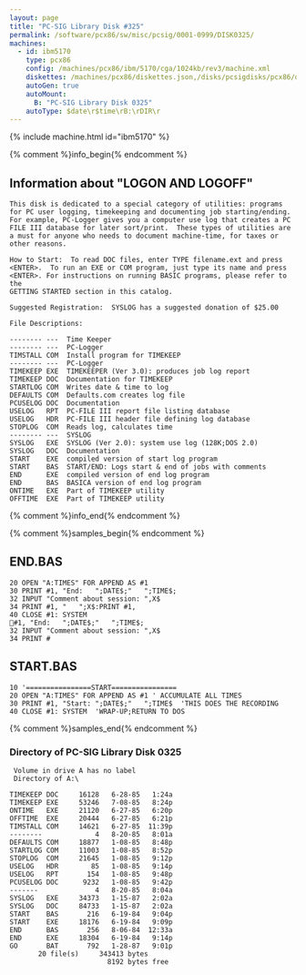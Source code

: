 ```yaml
---
layout: page
title: "PC-SIG Library Disk #325"
permalink: /software/pcx86/sw/misc/pcsig/0001-0999/DISK0325/
machines:
  - id: ibm5170
    type: pcx86
    config: /machines/pcx86/ibm/5170/cga/1024kb/rev3/machine.xml
    diskettes: /machines/pcx86/diskettes.json,/disks/pcsigdisks/pcx86/diskettes.json
    autoGen: true
    autoMount:
      B: "PC-SIG Library Disk 0325"
    autoType: $date\r$time\rB:\rDIR\r
---
```


{% include machine.html id="ibm5170" %}

{% comment %}info_begin{% endcomment %}

## Information about "LOGON AND LOGOFF"

    This disk is dedicated to a special category of utilities: programs
    for PC user logging, timekeeping and documenting job starting/ending.
    For example, PC-Logger gives you a computer use log that creates a PC
    FILE III database for later sort/print.  These types of utilities are
    a must for anyone who needs to document machine-time, for taxes or
    other reasons.
    
    How to Start:  To read DOC files, enter TYPE filename.ext and press
    <ENTER>.  To run an EXE or COM program, just type its name and press
    <ENTER>. For instructions on running BASIC programs, please refer to the
    GETTING STARTED section in this catalog.
    
    Suggested Registration:  SYSLOG has a suggested donation of $25.00
    
    File Descriptions:
    
    -------- ---  Time Keeper
    -------- ---  PC-Logger
    TIMSTALL COM  Install program for TIMEKEEP
    -------- ---  PC-Logger
    TIMEKEEP EXE  TIMEKEEPER (Ver 3.0): produces job log report
    TIMEKEEP DOC  Documentation for TIMEKEEP
    STARTLOG COM  Writes date & time to log
    DEFAULTS COM  Defaults.com creates log file
    PCUSELOG DOC  Documentation
    USELOG   RPT  PC-FILE III report file listing database
    USELOG   HDR  PC-FILE III header file defining log database
    STOPLOG  COM  Reads log, calculates time
    -------- ---  SYSLOG
    SYSLOG   EXE  SYSLOG (Ver 2.0): system use log (128K;DOS 2.0)
    SYSLOG   DOC  Documentation
    START    EXE  compiled version of start log program
    START    BAS  START/END: Logs start & end of jobs with comments
    END      EXE  compiled version of end log program
    END      BAS  BASICA version of end log program
    ONTIME   EXE  Part of TIMEKEEP utility
    OFFTIME  EXE  Part of TIMEKEEP utility
{% comment %}info_end{% endcomment %}

{% comment %}samples_begin{% endcomment %}

## END.BAS

```bas
20 OPEN "A:TIMES" FOR APPEND AS #1
30 PRINT #1, "End:   ";DATE$;"   ";TIME$;
32 INPUT "Comment about session: ",X$
34 PRINT #1, "   ";X$:PRINT #1,
40 CLOSE #1: SYSTEM
#1, "End:   ";DATE$;"   ";TIME$;
32 INPUT "Comment about session: ",X$
34 PRINT #
```

## START.BAS

```bas
10 '================START================
20 OPEN "A:TIMES" FOR APPEND AS #1 ' ACCUMULATE ALL TIMES
30 PRINT #1, "Start: ";DATE$;"   ";TIME$  'THIS DOES THE RECORDING
40 CLOSE #1: SYSTEM  'WRAP-UP;RETURN TO DOS
```

{% comment %}samples_end{% endcomment %}

### Directory of PC-SIG Library Disk 0325

     Volume in drive A has no label
     Directory of A:\

    TIMEKEEP DOC     16128   6-28-85   1:24a
    TIMEKEEP EXE     53246   7-08-85   8:24p
    ONTIME   EXE     21120   6-27-85   6:20p
    OFFTIME  EXE     20444   6-27-85   6:21p
    TIMSTALL COM     14621   6-27-85  11:39p
    --------             4   8-20-85   8:01a
    DEFAULTS COM     18877   1-08-85   8:48p
    STARTLOG COM     11003   1-08-85   8:52p
    STOPLOG  COM     21645   1-08-85   9:12p
    USELOG   HDR        85   1-08-85   9:14p
    USELOG   RPT       154   1-08-85   9:48p
    PCUSELOG DOC      9232   1-08-85   9:42p
    -------              4   8-20-85   8:04a
    SYSLOG   EXE     34373   1-15-87   2:02a
    SYSLOG   DOC     84733   1-15-87   2:02a
    START    BAS       216   6-19-84   9:04p
    START    EXE     18176   6-19-84   9:09p
    END      BAS       256   8-06-84  12:33a
    END      EXE     18304   6-19-84   9:14p
    GO       BAT       792   1-28-87   9:01p
           20 file(s)     343413 bytes
                            8192 bytes free
